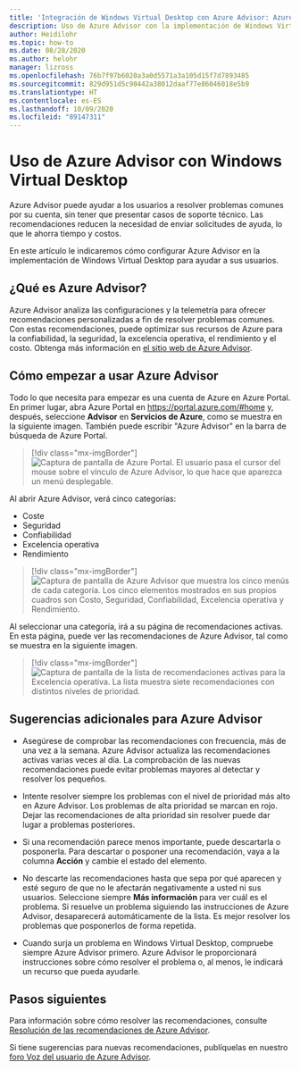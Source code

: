 ```yaml
---
title: 'Integración de Windows Virtual Desktop con Azure Advisor: Azure'
description: Uso de Azure Advisor con la implementación de Windows Virtual Desktop.
author: Heidilohr
ms.topic: how-to
ms.date: 08/28/2020
ms.author: helohr
manager: lizross
ms.openlocfilehash: 76b7f97b6020a3a0d5571a3a105d15f7d7893485
ms.sourcegitcommit: 829d951d5c90442a38012daaf77e86046018e5b9
ms.translationtype: HT
ms.contentlocale: es-ES
ms.lasthandoff: 10/09/2020
ms.locfileid: "89147311"
---
```

# <a name="use-azure-advisor-with-windows-virtual-desktop"></a>Uso de Azure Advisor con Windows Virtual Desktop

Azure Advisor puede ayudar a los usuarios a resolver problemas comunes por su cuenta, sin tener que presentar casos de soporte técnico. Las recomendaciones reducen la necesidad de enviar solicitudes de ayuda, lo que le ahorra tiempo y costos.

En este artículo le indicaremos cómo configurar Azure Advisor en la implementación de Windows Virtual Desktop para ayudar a sus usuarios.

## <a name="what-is-azure-advisor"></a>¿Qué es Azure Advisor?

Azure Advisor analiza las configuraciones y la telemetría para ofrecer recomendaciones personalizadas a fin de resolver problemas comunes. Con estas recomendaciones, puede optimizar sus recursos de Azure para la confiabilidad, la seguridad, la excelencia operativa, el rendimiento y el costo. Obtenga más información en [el sitio web de Azure Advisor](https://azure.microsoft.com/services/advisor/).

## <a name="how-to-start-using-azure-advisor"></a>Cómo empezar a usar Azure Advisor

Todo lo que necesita para empezar es una cuenta de Azure en Azure Portal. En primer lugar, abra Azure Portal en <https://portal.azure.com/#home> y, después, seleccione **Advisor** en **Servicios de Azure**, como se muestra en la siguiente imagen. También puede escribir "Azure Advisor" en la barra de búsqueda de Azure Portal.

> [!div class="mx-imgBorder"]
> ![Captura de pantalla de Azure Portal. El usuario pasa el cursor del mouse sobre el vínculo de Azure Advisor, lo que hace que aparezca un menú desplegable.](media/azure-advisor.png)

Al abrir Azure Advisor, verá cinco categorías:

- Coste
- Seguridad
- Confiabilidad
- Excelencia operativa
- Rendimiento

> [!div class="mx-imgBorder"]
> ![Captura de pantalla de Azure Advisor que muestra los cinco menús de cada categoría. Los cinco elementos mostrados en sus propios cuadros son Costo, Seguridad, Confiabilidad, Excelencia operativa y Rendimiento.](media/advisor-categories.png)

Al seleccionar una categoría, irá a su página de recomendaciones activas. En esta página, puede ver las recomendaciones de Azure Advisor, tal como se muestra en la siguiente imagen.

> [!div class="mx-imgBorder"]
> ![Captura de pantalla de la lista de recomendaciones activas para la Excelencia operativa. La lista muestra siete recomendaciones con distintos niveles de prioridad.](media/active-suggestions.png)

## <a name="additional-tips-for-azure-advisor"></a>Sugerencias adicionales para Azure Advisor

- Asegúrese de comprobar las recomendaciones con frecuencia, más de una vez a la semana. Azure Advisor actualiza las recomendaciones activas varias veces al día. La comprobación de las nuevas recomendaciones puede evitar problemas mayores al detectar y resolver los pequeños.

- Intente resolver siempre los problemas con el nivel de prioridad más alto en Azure Advisor. Los problemas de alta prioridad se marcan en rojo. Dejar las recomendaciones de alta prioridad sin resolver puede dar lugar a problemas posteriores.

- Si una recomendación parece menos importante, puede descartarla o posponerla. Para descartar o posponer una recomendación, vaya a la columna **Acción** y cambie el estado del elemento.

- No descarte las recomendaciones hasta que sepa por qué aparecen y esté seguro de que no le afectarán negativamente a usted ni sus usuarios. Seleccione siempre **Más información** para ver cuál es el problema. Si resuelve un problema siguiendo las instrucciones de Azure Advisor, desaparecerá automáticamente de la lista. Es mejor resolver los problemas que posponerlos de forma repetida.

- Cuando surja un problema en Windows Virtual Desktop, compruebe siempre Azure Advisor primero. Azure Advisor le proporcionará instrucciones sobre cómo resolver el problema o, al menos, le indicará un recurso que pueda ayudarle.

## <a name="next-steps"></a>Pasos siguientes

Para información sobre cómo resolver las recomendaciones, consulte [Resolución de las recomendaciones de Azure Advisor](azure-advisor-recommendations.md).

Si tiene sugerencias para nuevas recomendaciones, publíquelas en nuestro [foro Voz del usuario de Azure Advisor](https://windowsvirtualdesktop.uservoice.com/forums/930847-azure-advisor-recommendations).
